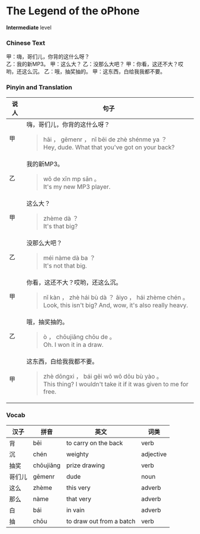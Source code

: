 # The Legend of the oPhone
**Intermediate** level
### Chinese Text
甲：嗨，哥们儿，你背的这什么呀？<br />乙：我的新MP3。
甲：这么大？
乙：没那么大吧？
甲：你看，这还不大？哎哟，还这么沉。
乙：哦，抽奖抽的。
甲：这东西，白给我我都不要。

### Pinyin and Translation
|说人|句子|
|----|----|
|甲|嗨，哥们儿，你背的这什么呀？<blockquote>hāi ， gēmenr ， nǐ bēi de zhè shénme ya ？<br />Hey, dude. What that you've got on your back?</blockquote>|
|乙|我的新MP3。<blockquote>wǒ de xīn mp sān 。<br />It's my new MP3 player.</blockquote>|
|甲|这么大？<blockquote>zhème dà ？<br />It's that big?</blockquote>|
|乙|没那么大吧？<blockquote>méi nàme dà ba ？<br />It's not that big.</blockquote>|
|甲|你看，这还不大？哎哟，还这么沉。<blockquote>nǐ kàn ， zhè hái bù dà ？ āiyo ， hái zhème chén 。<br />Look, this isn't big? And, wow, it's also really heavy.</blockquote>|
|乙|哦，抽奖抽的。<blockquote>ò ， chōujiǎng chōu de 。<br />Oh. I won it in a draw.</blockquote>|
|甲|这东西，白给我我都不要。<blockquote>zhè dōngxi ， bái gěi wǒ wǒ dōu bù yào 。<br />This thing? I wouldn't take it if it was given to me for free.</blockquote>|
### Vocab
|汉子|拼音|英文|词类|
|----|----|----|----|
|背|bēi|to carry on the back|verb|
|沉|chén|weighty|adjective|
|抽奖|chōujiǎng|prize drawing|verb|
|哥们儿|gēmenr|dude|noun|
|这么|zhème|this very|adverb|
|那么|nàme|that very|adverb|
|白|bái|in vain|adverb|
|抽|chōu|to draw out from a batch|verb|